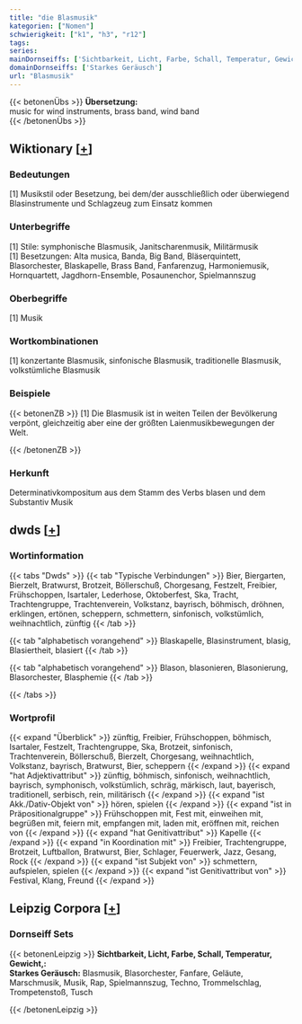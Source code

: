 ```yaml
---
title: "die Blasmusik"
kategorien: ["Nomen"]
schwierigkeit: ["k1", "h3", "r12"]
tags:
series:
mainDornseiffs: ['Sichtbarkeit, Licht, Farbe, Schall, Temperatur, Gewicht,']
domainDornseiffs: ['Starkes Geräusch']
url: "Blasmusik"
---
```


{{< betonenÜbs >}}
**Übersetzung:**  
music for wind instruments, brass band, wind band  
{{< /betonenÜbs >}}

## Wiktionary [[+](https://de.wiktionary.org/wiki/Blasmusik)]

### Bedeutungen
[1] Musikstil oder Besetzung, bei dem/der ausschließlich oder überwiegend Blasinstrumente und Schlagzeug zum Einsatz kommen  

### Unterbegriffe
[1] Stile: symphonische Blasmusik, Janitscharenmusik, Militärmusik  
[1] Besetzungen: Alta musica, Banda, Big Band, Bläserquintett, Blasorchester, Blaskapelle, Brass Band, Fanfarenzug, Harmoniemusik, Hornquartett, Jagdhorn-Ensemble, Posaunenchor, Spielmannszug  

### Oberbegriffe
[1] Musik  

### Wortkombinationen
[1] konzertante Blasmusik, sinfonische Blasmusik, traditionelle Blasmusik, volkstümliche Blasmusik  

### Beispiele
{{< betonenZB >}}
[1] Die Blasmusik ist in weiten Teilen der Bevölkerung verpönt, gleichzeitig aber eine der größten Laienmusikbewegungen der Welt.  

{{< /betonenZB >}}
### Herkunft
Determinativkompositum aus dem Stamm des Verbs blasen und dem Substantiv Musik  



## dwds [[+](https://www.dwds.de/wb/Blasmusik)]

### Wortinformation
{{< tabs "Dwds" >}}
{{< tab "Typische Verbindungen" >}}
Bier, Biergarten, Bierzelt, Bratwurst, Brotzeit, Böllerschuß, Chorgesang, Festzelt, Freibier, Frühschoppen, Isartaler, Lederhose, Oktoberfest, Ska, Tracht, Trachtengruppe, Trachtenverein, Volkstanz, bayrisch, böhmisch, dröhnen, erklingen, ertönen, scheppern, schmettern, sinfonisch, volkstümlich, weihnachtlich, zünftig
{{< /tab >}}

{{< tab "alphabetisch vorangehend" >}}
Blaskapelle, Blasinstrument, blasig, Blasiertheit, blasiert
{{< /tab >}}

{{< tab "alphabetisch vorangehend" >}}
Blason, blasonieren, Blasonierung, Blasorchester, Blasphemie
{{< /tab >}}

{{< /tabs >}}

### Wortprofil
{{< expand "Überblick" >}} zünftig, Freibier, Frühschoppen, böhmisch, Isartaler, Festzelt, Trachtengruppe, Ska, Brotzeit, sinfonisch, Trachtenverein, Böllerschuß, Bierzelt, Chorgesang, weihnachtlich, Volkstanz, bayrisch, Bratwurst, Bier, scheppern {{< /expand >}}
{{< expand "hat Adjektivattribut" >}} zünftig, böhmisch, sinfonisch, weihnachtlich, bayrisch, symphonisch, volkstümlich, schräg, märkisch, laut, bayerisch, traditionell, serbisch, rein, militärisch {{< /expand >}}
{{< expand "ist Akk./Dativ-Objekt von" >}} hören, spielen {{< /expand >}}
{{< expand "ist in Präpositionalgruppe" >}} Frühschoppen mit, Fest mit, einweihen mit, begrüßen mit, feiern mit, empfangen mit, laden mit, eröffnen mit, reichen von {{< /expand >}}
{{< expand "hat Genitivattribut" >}} Kapelle {{< /expand >}}
{{< expand "in Koordination mit" >}} Freibier, Trachtengruppe, Brotzeit, Luftballon, Bratwurst, Bier, Schlager, Feuerwerk, Jazz, Gesang, Rock {{< /expand >}}
{{< expand "ist Subjekt von" >}} schmettern, aufspielen, spielen {{< /expand >}}
{{< expand "ist Genitivattribut von" >}} Festival, Klang, Freund {{< /expand >}}

## Leipzig Corpora [[+](https://corpora.uni-leipzig.de/en/res?word=Blasmusik&corpusId=deu_newscrawl-public_2018)]

### Dornseiff Sets
{{< betonenLeipzig >}}
**Sichtbarkeit, Licht, Farbe, Schall, Temperatur, Gewicht,:**  
**Starkes Geräusch:** Blasmusik, Blasorchester, Fanfare, Geläute, Marschmusik, Musik, Rap, Spielmannszug, Techno, Trommelschlag, Trompetenstoß, Tusch  

{{< /betonenLeipzig >}}
